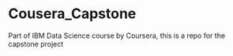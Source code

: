 # Cousera_Capstone
Part of IBM Data Science course by Coursera, this is a repo for the capstone project
